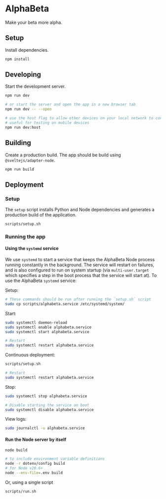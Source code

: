 # AlphaBeta

Make your beta more alpha.

## Setup

Install dependencies.

```bash
npm install
```

## Developing

Start the development server.

```bash
npm run dev

# or start the server and open the app in a new browser tab
npm run dev -- --open

# use the host flag to allow other devices on your local network to connect to the dev server
# useful for testing on mobile devices
npm run dev:host
```

## Building

Create a production build. The app should be build using `@sveltejs/adapter-node`.

```bash
npm run build
```

## Deployment

### Setup

The `setup` script installs Python and Node dependencies and generates a production build of the application.

```bash
scripts/setup.sh
```

### Running the app

#### Using the `systemd` service

We use `systemd` to start a service that keeps the AlphaBeta Node process running constantly in the background.
The service will restart on failures, and is also configured to run on system startup
(via `multi-user.target` which specifies a step in the boot process that the service will start at).
To use the AlphaBeta `systemd` service:

Setup:

```bash
# These commands should be run after running the `setup.sh` script
sudo cp scripts/alphabeta.service /etc/systemd/system/
```

Start:

```bash
sudo systemctl daemon-reload
sudo systemctl enable alphabeta.service
sudo systemctl start alphabeta.service

# Restart
sudo systemctl restart alphabeta.service
```

Continuous deployment:

```bash
scripts/setup.sh

# Restart
sudo systemctl restart alphabeta.service
```

Stop:

```bash
sudo systemctl stop alphabeta.service

# Disable starting the service on boot
sudo systemctl disable alphabeta.service
```

View logs:

```bash
sudo journalctl -u alphabeta.service
```

#### Run the Node server by itself

```bash
node build

# to include environment variable definitions
node -r dotenv/config build
# for Node v20.6+
node --env-file=.env build
```

Or, using a single script

```bash
scripts/run.sh
```
